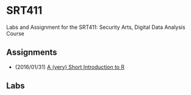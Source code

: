 # SRT411
Labs and Assignment for the SRT411: Security Arts, Digital Data Analysis Course


## Assignments
  - (2016/01/31) [A (very) Short Introduction to R](https://github.com/sikula/SRT411/blob/master/assignment_0/assignment0.md)


## Labs
